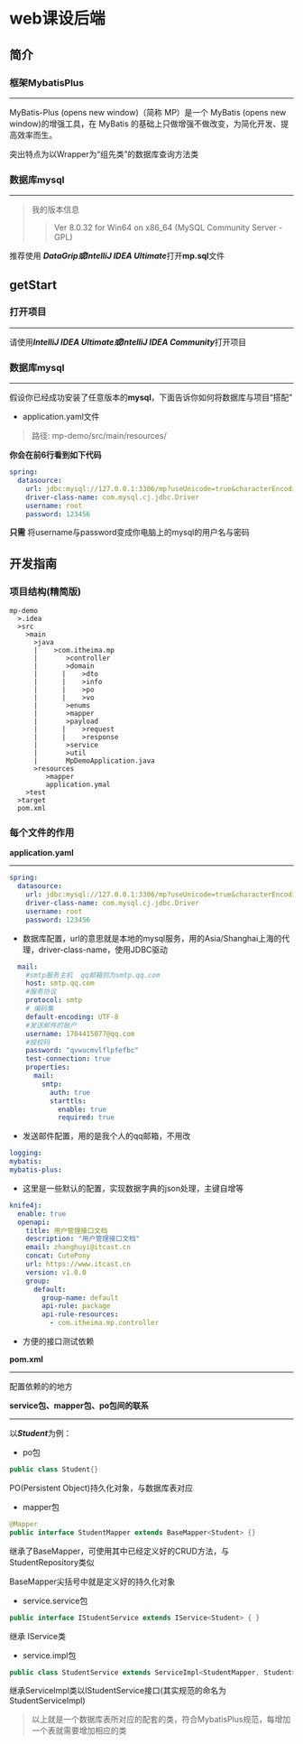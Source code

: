 # web课设后端
## 简介
### 框架MybatisPlus
****** 
 MyBatis-Plus (opens new window)（简称 MP）是一个 MyBatis (opens new window)的增强工具，在 MyBatis 的基础上只做增强不做改变，为简化开发、提高效率而生。

突出特点为以Wrapper为“组先类”的数据库查询方法类

 
### 数据库mysql
*****
> 我的版本信息
>> Ver 8.0.32 for Win64 on x86_64 (MySQL Community Server - GPL)

推荐使用 ***DataGrip或IntelliJ IDEA Ultimate***打开**mp.sql**文件

## getStart

### 打开项目
*****
请使用***IntelliJ IDEA Ultimate或IntelliJ IDEA Community***打开项目


### 数据库mysql
*****
假设你已经成功安装了任意版本的**mysql**，下面告诉你如何将数据库与项目“搭配”

- application.yaml文件
>路径: mp-demo/src/main/resources/

**你会在前6行看到如下代码**
```yaml
spring:
  datasource:
    url: jdbc:mysql://127.0.0.1:3306/mp?useUnicode=true&characterEncoding=UTF-8&autoReconnect=true&serverTimezone=Asia/Shanghai
    driver-class-name: com.mysql.cj.jdbc.Driver
    username: root
    password: 123456
```
**只需** 将username与password变成你电脑上的mysql的用户名与密码


## 开发指南
### 项目结构(精简版)
```
mp-demo
  >.idea
  >src
    >main
      >java
      |    >com.itheima.mp
      |       >controller
      |       >domain
      |      |    >dto
      |      |    >info
      |      |    >po
      |      |    >vo
      |       >enums
      |       >mapper
      |       >payload
      |      |    >request
      |      |    >response
      |       >service
      |       >util
      |       MpDemoApplication.java
      >resources
         >mapper
         application.ymal
    >test     
  >target
  pom.xml    
```

### 每个文件的作用
**application.yaml**
*****
```yaml
spring:
  datasource:
    url: jdbc:mysql://127.0.0.1:3306/mp?useUnicode=true&characterEncoding=UTF-8&autoReconnect=true&serverTimezone=Asia/Shanghai
    driver-class-name: com.mysql.cj.jdbc.Driver
    username: root
    password: 123456
```
- 数据库配置，url的意思就是本地的mysql服务，用的Asia/Shanghai上海的代理，driver-class-name，使用JDBC驱动
```yaml
  mail:
    #smtp服务主机  qq邮箱则为smtp.qq.com
    host: smtp.qq.com
    #服务协议
    protocol: smtp
    # 编码集
    default-encoding: UTF-8
    #发送邮件的账户
    username: 1704415077@qq.com
    #授权码
    password: "qvwucmvlflpfefbc"
    test-connection: true
    properties:
      mail:
        smtp:
          auth: true
          starttls:
            enable: true
            required: true
```
- 发送邮件配置，用的是我个人的qq邮箱，不用改
```yaml
logging:
mybatis:
mybatis-plus:
```
- 这里是一些默认的配置，实现数据字典的json处理，主键自增等
```yaml
knife4j:
  enable: true
  openapi:
    title: 用户管理接口文档
    description: "用户管理接口文档"
    email: zhanghuyi@itcast.cn
    concat: CutePony
    url: https://www.itcast.cn
    version: v1.0.0
    group:
      default:
        group-name: default
        api-rule: package
        api-rule-resources:
          - com.itheima.mp.controller
```
- 方便的接口测试依赖

**pom.xml**
******
配置依赖的的地方

**service包、mapper包、po包间的联系**
*****
以***Student***为例：
- po包
```java
public class Student{}
```
PO(Persistent Object)持久化对象，与数据库表对应
- mapper包
```java
@Mapper
public interface StudentMapper extends BaseMapper<Student> {}
```
继承了BaseMapper，可使用其中已经定义好的CRUD方法，与StudentRepository类似

BaseMapper尖括号中就是定义好的持久化对象

- service.service包
```java
public interface IStudentService extends IService<Student> { }
```
继承 IService类
- service.impl包
```java
public class StudentService extends ServiceImpl<StudentMapper, Student> implements IStudentService {}
```
继承ServiceImpl类以IStudentService接口(其实规范的命名为StudentServiceImpl)
>以上就是一个数据库表所对应的配套的类，符合MybatisPlus规范，每增加一个表就需要增加相应的类


  





























